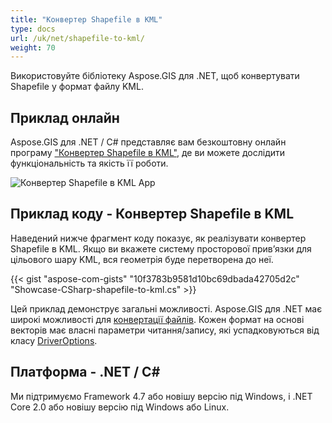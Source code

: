 ```yaml
---
title: "Конвертер Shapefile в KML"
type: docs
url: /uk/net/shapefile-to-kml/
weight: 70
---
```


Використовуйте бібліотеку Aspose.GIS для .NET, щоб конвертувати Shapefile у формат файлу KML.

## **Приклад онлайн**

Aspose.GIS для .NET / C# представляє вам безкоштовну онлайн програму ["Конвертер Shapefile в KML"](https://products.aspose.app/gis/conversion/shapefile-to-kml), де ви можете дослідити функціональність та якість її роботи.

![Конвертер Shapefile в KML App](conversion.png)

## **Приклад коду - Конвертер Shapefile в KML**

Наведений нижче фрагмент коду показує, як реалізувати конвертер Shapefile в KML. Якщо ви вкажете систему просторової прив’язки для цільового шару KML, вся геометрія буде перетворена до неї. 

{{< gist "aspose-com-gists" "10f3783b9581d10bc69dbada42705d2c" "Showcase-CSharp-shapefile-to-kml.cs" >}}

Цей приклад демонструє загальні можливості. Aspose.GIS для .NET має широкі можливості для [конвертації файлів](https://docs.aspose.com/gis/net/vector-layers/). Кожен формат на основі векторів має власні параметри читання/запису, які успадковуються від класу [DriverOptions](https://reference.aspose.com/gis/net/aspose.gis/driveroptions).

## **Платформа - .NET / C#**

Ми підтримуємо Framework 4.7 або новішу версію під Windows, і .NET Core 2.0 або новішу версію під Windows або Linux.
